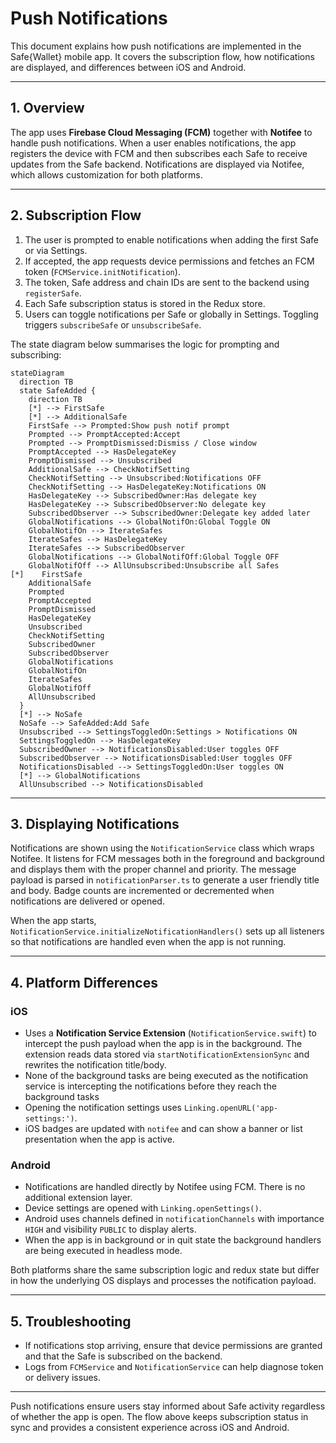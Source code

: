 # Push Notifications

This document explains how push notifications are implemented in the Safe{Wallet} mobile app. It covers the subscription flow, how notifications are displayed, and differences between iOS and Android.

---

## 1. Overview

The app uses **Firebase Cloud Messaging (FCM)** together with **Notifee** to handle push notifications. When a user enables notifications, the app registers the device with FCM and then subscribes each Safe to receive updates from the Safe backend. Notifications are displayed via Notifee, which allows customization for both platforms.

---

## 2. Subscription Flow

1. The user is prompted to enable notifications when adding the first Safe or via Settings.
2. If accepted, the app requests device permissions and fetches an FCM token (`FCMService.initNotification`).
3. The token, Safe address and chain IDs are sent to the backend using `registerSafe`.
4. Each Safe subscription status is stored in the Redux store.
5. Users can toggle notifications per Safe or globally in Settings. Toggling triggers `subscribeSafe` or `unsubscribeSafe`.

The state diagram below summarises the logic for prompting and subscribing:

```mermaid
stateDiagram
  direction TB
  state SafeAdded {
    direction TB
    [*] --> FirstSafe
    [*] --> AdditionalSafe
    FirstSafe --> Prompted:Show push notif prompt
    Prompted --> PromptAccepted:Accept
    Prompted --> PromptDismissed:Dismiss / Close window
    PromptAccepted --> HasDelegateKey
    PromptDismissed --> Unsubscribed
    AdditionalSafe --> CheckNotifSetting
    CheckNotifSetting --> Unsubscribed:Notifications OFF
    CheckNotifSetting --> HasDelegateKey:Notifications ON
    HasDelegateKey --> SubscribedOwner:Has delegate key
    HasDelegateKey --> SubscribedObserver:No delegate key
    SubscribedObserver --> SubscribedOwner:Delegate key added later
    GlobalNotifications --> GlobalNotifOn:Global Toggle ON
    GlobalNotifOn --> IterateSafes
    IterateSafes --> HasDelegateKey
    IterateSafes --> SubscribedObserver
    GlobalNotifications --> GlobalNotifOff:Global Toggle OFF
    GlobalNotifOff --> AllUnsubscribed:Unsubscribe all Safes
[*]    FirstSafe
    AdditionalSafe
    Prompted
    PromptAccepted
    PromptDismissed
    HasDelegateKey
    Unsubscribed
    CheckNotifSetting
    SubscribedOwner
    SubscribedObserver
    GlobalNotifications
    GlobalNotifOn
    IterateSafes
    GlobalNotifOff
    AllUnsubscribed
  }
  [*] --> NoSafe
  NoSafe --> SafeAdded:Add Safe
  Unsubscribed --> SettingsToggledOn:Settings > Notifications ON
  SettingsToggledOn --> HasDelegateKey
  SubscribedOwner --> NotificationsDisabled:User toggles OFF
  SubscribedObserver --> NotificationsDisabled:User toggles OFF
  NotificationsDisabled --> SettingsToggledOn:User toggles ON
  [*] --> GlobalNotifications
  AllUnsubscribed --> NotificationsDisabled
```

---

## 3. Displaying Notifications

Notifications are shown using the `NotificationService` class which wraps Notifee. It listens for FCM messages both in the foreground and background and displays them with the proper channel and priority. The message payload is parsed in `notificationParser.ts` to generate a user friendly title and body. Badge counts are incremented or decremented when notifications are delivered or opened.

When the app starts, `NotificationService.initializeNotificationHandlers()` sets up all listeners so that notifications are handled even when the app is not running.

---

## 4. Platform Differences

### iOS

- Uses a **Notification Service Extension** (`NotificationService.swift`) to intercept the push payload when the app is in the background. The extension reads data stored via `startNotificationExtensionSync` and rewrites the notification title/body.
- None of the background tasks are being executed as the notification service is intercepting the notifications before they reach the background tasks
- Opening the notification settings uses `Linking.openURL('app-settings:')`.
- iOS badges are updated with `notifee` and can show a banner or list presentation when the app is active.

### Android

- Notifications are handled directly by Notifee using FCM. There is no additional extension layer.
- Device settings are opened with `Linking.openSettings()`.
- Android uses channels defined in `notificationChannels` with importance `HIGH` and visibility `PUBLIC` to display alerts.
- When the app is in background or in quit state the background handlers are being executed in headless mode.

Both platforms share the same subscription logic and redux state but differ in how the underlying OS displays and processes the notification payload.

---

## 5. Troubleshooting

- If notifications stop arriving, ensure that device permissions are granted and that the Safe is subscribed on the backend.
- Logs from `FCMService` and `NotificationService` can help diagnose token or delivery issues.

---

Push notifications ensure users stay informed about Safe activity regardless of whether the app is open. The flow above keeps subscription status in sync and provides a consistent experience across iOS and Android.
